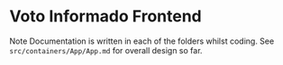 # Voto Informado Frontend

Note Documentation is written in each of the folders whilst coding.
See `src/containers/App/App.md` for overall design so far.
